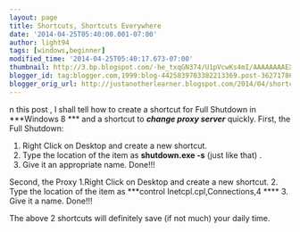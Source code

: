 ```yaml
---
layout: page
title: Shortcuts, Shortcuts Everywhere
date: '2014-04-25T05:40:00.001-07:00'
author: light94
tags: [windows,beginner]
modified_time: '2014-04-25T05:40:17.673-07:00'
thumbnail: http://3.bp.blogspot.com/-he_txqGN374/U1pVcwKs4mI/AAAAAAAAEXA/jsAfBfu5SMQ/s72-c/meme.jpg
blogger_id: tag:blogger.com,1999:blog-4425839703382213369.post-3627178651398348235
blogger_orig_url: http://justanotherlearner.blogspot.com/2014/04/shortcuts-shortcuts-everywhere.html
---
```


n this post , I shall tell how to create a shortcut for 
Full Shutdown 
in ***Windows 8 *** and a shortcut to ***change proxy server*** quickly.
First, the Full Shutdown:

1. Right Click on Desktop and create a new shortcut.
2. Type the location of the item as ****shutdown.exe -s****  (just like that) .
3. Give it an appropriate name.
Done!!!



Second, the Proxy
1.Right Click on Desktop and create a new shortcut.
2. Type the location of the item as ***control Inetcpl.cpl,Connections,4 ****
3. Give it a name.
Done!!!



The above 2 shortcuts will definitely save (if not much) your daily time.